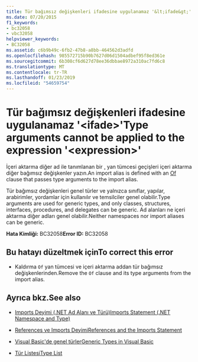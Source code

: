 ```yaml
---
title: Tür bağımsız değişkenleri ifadesine uygulanamaz '&lt;ifade&gt;'
ms.date: 07/20/2015
f1_keywords:
- bc32058
- vbc32058
helpviewer_keywords:
- BC32058
ms.assetid: c6b9b49c-6fb2-47b8-a8bb-464562d3adfd
ms.openlocfilehash: 985572715b90b7627d06d1504adbef95f8ed361e
ms.sourcegitcommit: 6b308cf6d627d78ee36dbbae8972a310ac7fd6c8
ms.translationtype: MT
ms.contentlocale: tr-TR
ms.lasthandoff: 01/23/2019
ms.locfileid: "54659754"
---
```

# <a name="type-arguments-cannot-be-applied-to-the-expression-ltexpressiongt"></a><span data-ttu-id="03415-102">Tür bağımsız değişkenleri ifadesine uygulanamaz '&lt;ifade&gt;'</span><span class="sxs-lookup"><span data-stu-id="03415-102">Type arguments cannot be applied to the expression '&lt;expression&gt;'</span></span>
<span data-ttu-id="03415-103">İçeri aktarma diğer ad ile tanımlanan bir [,](../../visual-basic/language-reference/statements/of-clause.md) yan tümcesi geçişleri içeri aktarma diğer bağımsız değişkenler yazın.</span><span class="sxs-lookup"><span data-stu-id="03415-103">An import alias is defined with an [Of](../../visual-basic/language-reference/statements/of-clause.md) clause that passes type arguments to the import alias.</span></span>  
  
 <span data-ttu-id="03415-104">Tür bağımsız değişkenleri genel türler ve yalnızca sınıflar, yapılar, arabirimler, yordamlar için kullanılır ve temsilciler genel olabilir.</span><span class="sxs-lookup"><span data-stu-id="03415-104">Type arguments are used for generic types, and only classes, structures, interfaces, procedures, and delegates can be generic.</span></span> <span data-ttu-id="03415-105">Ad alanları ne içeri aktarma diğer adları genel olabilir.</span><span class="sxs-lookup"><span data-stu-id="03415-105">Neither namespaces nor import aliases can be generic.</span></span>  
  
 <span data-ttu-id="03415-106">**Hata Kimliği:** BC32058</span><span class="sxs-lookup"><span data-stu-id="03415-106">**Error ID:** BC32058</span></span>  
  
## <a name="to-correct-this-error"></a><span data-ttu-id="03415-107">Bu hatayı düzeltmek için</span><span class="sxs-lookup"><span data-stu-id="03415-107">To correct this error</span></span>  
  
-   <span data-ttu-id="03415-108">Kaldırma `Of` yan tümcesi ve içeri aktarma addan tür bağımsız değişkenlerinden.</span><span class="sxs-lookup"><span data-stu-id="03415-108">Remove the `Of` clause and its type arguments from the import alias.</span></span>  
  
## <a name="see-also"></a><span data-ttu-id="03415-109">Ayrıca bkz.</span><span class="sxs-lookup"><span data-stu-id="03415-109">See also</span></span>
- [<span data-ttu-id="03415-110">Imports Deyimi (.NET Ad Alanı ve Türü)</span><span class="sxs-lookup"><span data-stu-id="03415-110">Imports Statement (.NET Namespace and Type)</span></span>](../../visual-basic/language-reference/statements/imports-statement-net-namespace-and-type.md)
- [<span data-ttu-id="03415-111">References ve Imports Deyimi</span><span class="sxs-lookup"><span data-stu-id="03415-111">References and the Imports Statement</span></span>](../../visual-basic/programming-guide/program-structure/references-and-the-imports-statement.md)

- [<span data-ttu-id="03415-112">Visual Basic'de genel türler</span><span class="sxs-lookup"><span data-stu-id="03415-112">Generic Types in Visual Basic</span></span>](../../visual-basic/programming-guide/language-features/data-types/generic-types.md)
- [<span data-ttu-id="03415-113">Tür Listesi</span><span class="sxs-lookup"><span data-stu-id="03415-113">Type List</span></span>](../../visual-basic/language-reference/statements/type-list.md)
